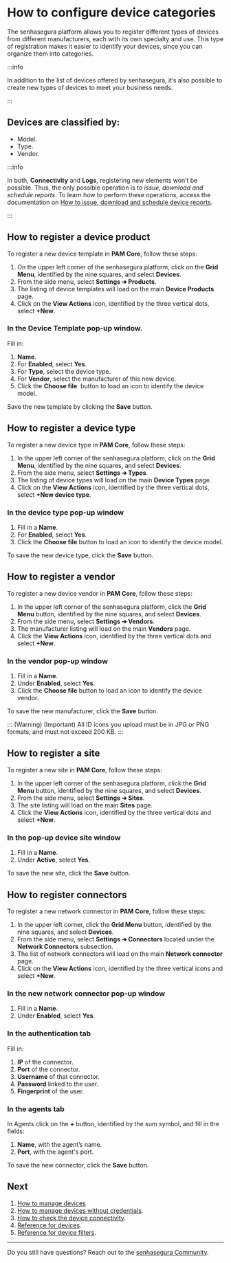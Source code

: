# How to configure device categories

The senhasegura platform allows you to register different types of devices from different manufacturers, each with its own specialty and use. This type of registration makes it easier to identify your devices, since you can organize them into categories.

 :::info

In addition to the list of devices offered by senhasegura, it’s also possible to create new types of devices to meet your business needs.

:::

## Devices are classified by:

- Model.
- Type.
- Vendor.

 :::info

In both, **Connectivity** and **Logs**, registering new elements won’t be possible. Thus, the only possible operation is to *issue, download and schedule reports*. To learn how to perform these operations, access the documentation on [How to issue, download and schedule device reports](/v3-32/docs/general-information-how-to-issue-download-and-schedule-device-reports).

:::

## How to register a device product

To register a new device template in **PAM Core**, follow these steps:

1. On the upper left corner of the senhasegura platform, click on the **Grid Menu**, identified by the nine squares, and select **Devices**.
2. From the side menu, select **Settings ➔ Products**.
3. The listing of device templates will load on the main **Device Products** page.
4. Click on the **View Actions** icon, identified by the three vertical dots, select **+New**.

### In the Device Template pop-up window.

Fill in:

1. **Name**.
2. For **Enabled**, select **Yes**.
3. For **Type**, select the device type.
4. For **Vendor**, select the manufacturer of this new device.
5. Click the **Choose file**  button to load an icon to identify the device model.

Save the new template by clicking the **Save** button.

## How to register a device type

To register a new device type in **PAM Core**, follow these steps:

1. In the upper left corner of the senhasegura platform, click on the **Grid Menu**, identified by the nine squares, and select **Devices**.
2. From the side menu, select **Settings ➔ Types**.
3. The listing of device types will load on the main **Device Types** page.
4. Click on the **View Actions** icon, identified by the three vertical dots, select **+New device type**.

### In the device type pop-up window

1. Fill in a **Name**.
2. For **Enabled**, select **Yes**.
3. Click the **Choose file** button to load an icon to identify the device model.

To save the new device type, click the **Save** button.

## How to register a vendor

To register a new device vendor in **PAM Core**, follow these steps:

1. In the upper left corner of the senhasegura platform, click the **Grid Menu** button, identified by the nine squares, and select **Devices**.
2. From the side menu, select **Settings ➔ Vendors**.
3. The manufacturer listing will load on the main **Vendors** page.
4. Click the **View Actions** icon, identified by the three vertical dots and select **+New**.

### In the vendor pop-up window

1. Fill in a **Name**.
2. Under **Enabled**, select **Yes**.
3. Click the **Choose file** button to load an icon to identify the device vendor.

To save the new manufacturer, click the **Save** button.

::: (Warning) (Important)
All ID icons you upload must be in JPG or PNG formats, and must not exceed 200 KB.
:::

## How to register a site

To register a new site in **PAM Core**, follow these steps:

1. In the upper left corner of the senhasegura platform, click the **Grid Menu** button, identified by the nine squares, and select **Devices**.
2. From the side menu, select **Settings ➔ Sites**.
3. The site listing will load on the main **Sites** page.
4. Click the **View Actions** icon, identified by the three vertical dots and select **+New**.

### In the pop-up device site window

1. Fill in a **Name**.
2. Under **Active**, select **Yes**.

To save the new site, click the **Save** button.

## How to register connectors

To register a new network connector in **PAM Core**, follow these steps:

1. In the upper left corner, click the **Grid Menu** button, identified by the nine squares, and select **Devices**.
2. From the side menu, select **Settings ➔ Connectors** located under the **Network Connectors** subsection.
3. The list of network connectors will load on the main **Network connector** page.
4. Click on the **View Actions** icon, identified by the three vertical icons and select **+New**.

### In the new network connector pop-up window

1. Fill in a **Name**.
2. Under **Enabled**, select **Yes**.

### In the authentication tab

Fill in:

1. **IP** of the connector.
2. **Port** of the connector.
3. **Username** of that connector.
4. **Password** linked to the user.
5. **Fingerprint** of the user.

### In the agents tab

In Agents click on the **+** button, identified by the sum symbol, and fill in the fields:

1. **Name**, with the agent’s name.
2. **Port**, with the agent's port.

To save the new connector, click the **Save** button.

## Next
1. [How to manage devices](/v3-32/docs/pam-how-to-edit-clone-disable-or-reactivate-a-device)
2. [How to manage devices without credentials](/v3-32/docs/pam-devices-without-credentials).
3. [How to check the device connectivity](/v3-32/docs/pam-devices-connectivity-test).
4. [Reference for devices](/v3-32/docs/pam-reference-for-devices).
5. [Reference for device filters](/v3-32/docs/pam-reference-for-device-filters).
***

Do you still have questions? Reach out to the [senhasegura Community](https://community.senhasegura.io/).